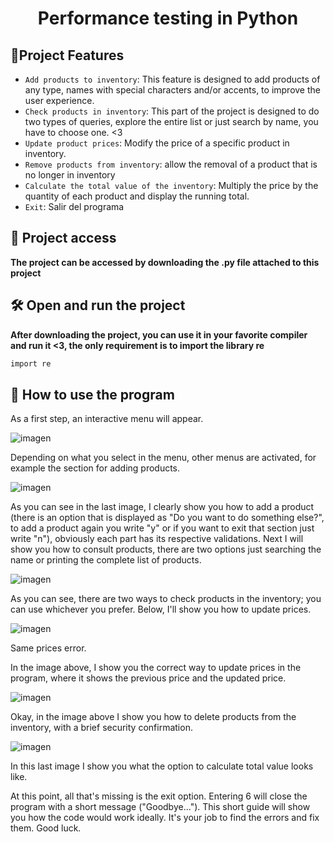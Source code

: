 <h1 align="center"> Performance testing in Python </h1>



## :hammer:Project Features

- `Add products to inventory`: This feature is designed to add products of any type, names with special characters and/or accents, to improve the user experience.
- `Check products in inventory`: This part of the project is designed to do two types of queries, explore the entire list or just search by name, you have to choose one. <3
- `Update product prices`: Modify the price of a specific product in inventory.
- `Remove products from inventory`: allow the removal of a product that is no longer in inventory
- `Calculate the total value of the inventory`: Multiply the price by the quantity of each product and display the running total.
- `Exit`: Salir del programa

## 📁 Project access

**The project can be accessed by downloading the .py file attached to this project**

## 🛠️ Open and run the project

**After downloading the project, you can use it in your favorite compiler and run it <3, the only requirement is to import the library re**

```bash
import re
```

## 🤔 How to use the program
As a first step, an interactive menu will appear.

![imagen](https://github.com/user-attachments/assets/fce72953-447f-4402-b910-463f7e85f57a)

Depending on what you select in the menu, other menus are activated, for example the section for adding products.

![imagen](https://github.com/user-attachments/assets/1cdc45d2-25e3-4a24-b8f1-f21501096bb4)

As you can see in the last image, I clearly show you how to add a product (there is an option that is displayed as "Do you want to do something else?", to add a product again you write "y" or if you want to exit that section just write "n"), obviously each part has its respective validations. Next I will show you how to consult products, there are two options just searching the name or printing the complete list of products.

![imagen](https://github.com/user-attachments/assets/e52c25c8-d174-42bd-881f-8bcd7f30d456)

As you can see, there are two ways to check products in the inventory; you can use whichever you prefer. Below, I'll show you how to update prices.

![imagen](https://github.com/user-attachments/assets/37e58097-f75f-43a1-a56c-f4d59b9010e7)

Same prices error.

In the image above, I show you the correct way to update prices in the program, where it shows the previous price and the updated price.

![imagen](https://github.com/user-attachments/assets/180aae70-2aed-46ae-abb6-a3cc1d7c466f)

Okay, in the image above I show you how to delete products from the inventory, with a brief security confirmation.

![imagen](https://github.com/user-attachments/assets/481b7ab1-e33e-4fac-b757-5bba9a687e22)

In this last image I show you what the option to calculate total value looks like.

At this point, all that's missing is the exit option. Entering 6 will close the program with a short message ("Goodbye..."). This short guide will show you how the code would work ideally. It's your job to find the errors and fix them. Good luck.
